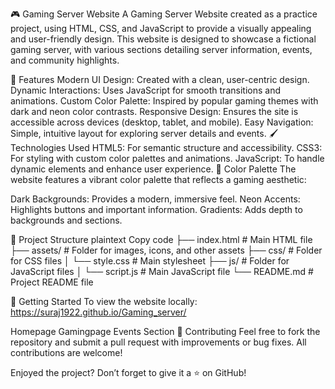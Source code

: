 🎮 Gaming Server Website
A Gaming Server Website created as a practice project, using HTML, CSS, and JavaScript to provide a visually appealing and user-friendly design. This website is designed to showcase a fictional gaming server, with various sections detailing server information, events, and community highlights.

🌟 Features
Modern UI Design: Created with a clean, user-centric design.
Dynamic Interactions: Uses JavaScript for smooth transitions and animations.
Custom Color Palette: Inspired by popular gaming themes with dark and neon color contrasts.
Responsive Design: Ensures the site is accessible across devices (desktop, tablet, and mobile).
Easy Navigation: Simple, intuitive layout for exploring server details and events.
🖌️ Technologies Used
HTML5: For semantic structure and accessibility.
CSS3: For styling with custom color palettes and animations.
JavaScript: To handle dynamic elements and enhance user experience.
🎨 Color Palette
The website features a vibrant color palette that reflects a gaming aesthetic:

Dark Backgrounds: Provides a modern, immersive feel.
Neon Accents: Highlights buttons and important information.
Gradients: Adds depth to backgrounds and sections.

📂 Project Structure
plaintext
Copy code
├── index.html         # Main HTML file
├── assets/            # Folder for images, icons, and other assets
├── css/               # Folder for CSS files
│   └── style.css      # Main stylesheet
├── js/                # Folder for JavaScript files
│   └── script.js      # Main JavaScript file
└── README.md          # Project README file

🚀 Getting Started
To view the website locally:
 https://suraj1922.github.io/Gaming_server/


Homepage
Gamingpage
Events Section
📝 Contributing
Feel free to fork the repository and submit a pull request with improvements or bug fixes. All contributions are welcome!

Enjoyed the project? Don’t forget to give it a ⭐ on GitHub!
